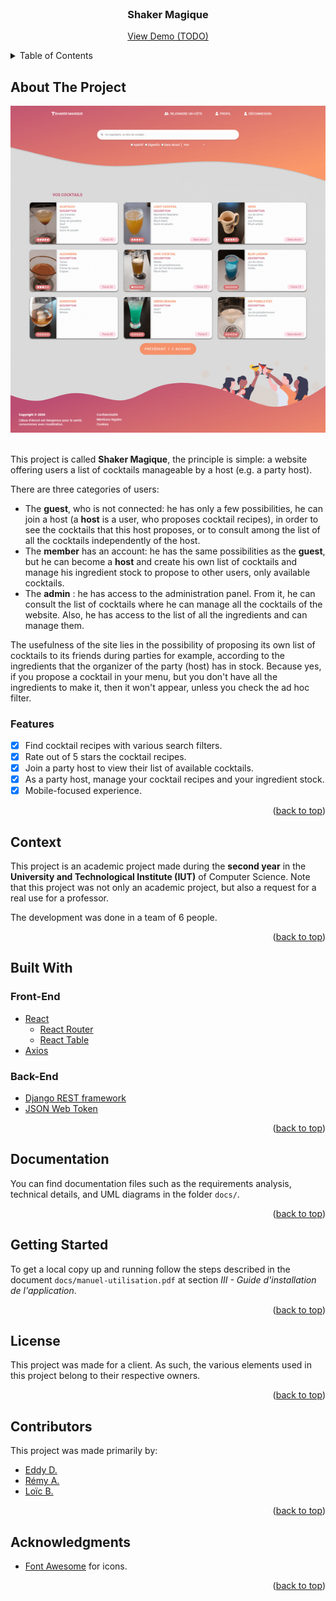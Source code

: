 <div id="top"></div>

<!-- PROJECT LOGO -->
<br />
<div align="center">
  <h3 align="center">Shaker Magique</h3>
  <p align="center">
    <a href="#">View Demo (TODO)</a>
  </p>
</div>

<!-- TABLE OF CONTENTS -->
<details>
  <summary>Table of Contents</summary>
  <ol>
    <li><a href="#about-the-project">About The Project</a></li>
    <li><a href="#context">Context</a></li>
    <li><a href="#built-with">Built With</a></li>
    <li><a href="#documentation">Documentation</a></li>
    <li><a href="#getting-started">Getting Started</a></li>
    <li><a href="#license">License</a></li>
    <li><a href="#contributors">Contributors</a></li>
    <li><a href="#acknowledgments">Acknowledgments</a></li>
  </ol>
</details>

<!-- ABOUT THE PROJECT -->
## About The Project

<div align="center">
  <img src="project-image.png">
</div>
<br />

This project is called **Shaker Magique**, the principle is simple: a website offering users a list of cocktails manageable by a host (e.g. a party host).

There are three categories of users:

- The **guest**, who is not connected: he has only a few possibilities, he can join a host (a **host** is a user, who proposes cocktail recipes), in order to see the cocktails that this host proposes, or to consult among the list of all the cocktails independently of the host.
- The **member** has an account: he has the same possibilities as the **guest**, but he can become a **host** and create his own list of cocktails and manage his ingredient stock to propose to other users, only available cocktails.
- The **admin** : he has access to the administration panel. From it, he can consult the list of cocktails where he can manage all the cocktails of the website. Also, he has access to the list of all the ingredients and can manage them.

The usefulness of the site lies in the possibility of proposing its own list of cocktails to its friends during parties for example, according to the ingredients that the organizer of the party (host) has in stock. Because yes, if you propose a cocktail in your menu, but you don't have all the ingredients to make it, then it won't appear, unless you check the ad hoc filter.

### Features

- [x] Find cocktail recipes with various search filters.
- [x] Rate out of 5 stars the cocktail recipes.
- [x] Join a party host to view their list of available cocktails.
- [x] As a party host, manage your cocktail recipes and your ingredient stock.
- [x] Mobile-focused experience.

<p align="right">(<a href="#top">back to top</a>)</p>

<!-- CONTEXT -->
## Context

This project is an academic project made during the **second year** in the **University and Technological Institute (IUT)** of Computer Science.
Note that this project was not only an academic project, but also a request for a real use for a professor.

The development was done in a team of 6 people.

<p align="right">(<a href="#top">back to top</a>)</p>

<!-- BUILT WITH -->
## Built With

### Front-End

- [React](https://reactjs.org/)
  - [React Router](https://reactrouter.com/)
  - [React Table](https://react-table-v7.tanstack.com/)
- [Axios](https://axios-http.com/)

### Back-End

- [Django REST framework](https://www.django-rest-framework.org/)
- [JSON Web Token](https://jwt.io/)

<p align="right">(<a href="#top">back to top</a>)</p>

<!-- DOCUMENTATION -->
## Documentation

You can find documentation files such as the requirements analysis, technical details, and UML diagrams in the folder `docs/`.

<p align="right">(<a href="#top">back to top</a>)</p>

<!-- GETTING STARTED -->
## Getting Started

To get a local copy up and running follow the steps described in the document `docs/manuel-utilisation.pdf` at section *III - Guide d'installation de l'application*.

<p align="right">(<a href="#top">back to top</a>)</p>

<!-- LICENSE -->
## License

This project was made for a client. As such, the various elements used in this project belong to their respective owners.

<p align="right">(<a href="#top">back to top</a>)</p>

<!-- Contributors -->
## Contributors

This project was made primarily by:
- [Eddy D.](https://github.com/Akwd22)
- [Rémy A.](https://github.com/Taarjax)
- [Loïc B.](https://github.com/locxt)

<p align="right">(<a href="#top">back to top</a>)</p>

<!-- ACKNOWLEDGMENTS -->
## Acknowledgments

* [Font Awesome](https://fontawesome.com) for icons.

<p align="right">(<a href="#top">back to top</a>)</p>

